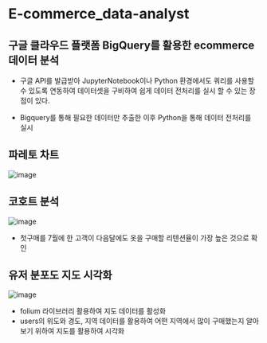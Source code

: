 # E-commerce_data-analyst
## 구글 클라우드 플랫폼 BigQuery를 활용한 ecommerce 데이터 분석

- 구글 API를 발급받아 JupyterNotebook이나 Python 환경에서도 쿼리를 사용할 수 있도록 연동하여 데이터셋을 구비하여 쉽게 데이터 전처리를 실시 할 수 있는 장점이 있다.

- Bigquery를 통해 필요한 데이터만 추출한 이후 Python을 통해 데이터 전처리를 실시

## 파레토 차트
![image](https://github.com/user-attachments/assets/23bbfc80-3f92-48e3-aa03-3464b6af5870)


## 코호트 분석
![image](https://github.com/user-attachments/assets/c0fb20fd-c9e3-49e1-96df-76f2722625e6)

- 첫구매를 7월에 한 고객이 다음달에도 옷을 구매할 리텐션율이 가장 높은 것으로 확인

## 유저 분포도 지도 시각화
![image](https://github.com/user-attachments/assets/257583e3-f447-411a-80f8-2092cff7db6b)

- folium 라이브러리 활용하여 지도 데이터를 활성화
- users의 위도와 경도, 지역 데이터를 활용하여 어떤 지역에서 많이 구매했는지 알아보기 위하여 지도를 활용하여 시각화

